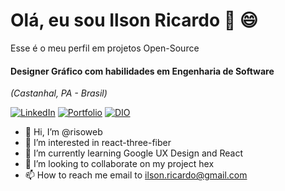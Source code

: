 # Olá, eu sou Ilson Ricardo 👋 😄

Esse  é o meu perfil em projetos Open-Source

#### Designer Gráfico com habilidades em Engenharia de Software

*(Castanhal, PA - Brasil)*

[![LinkedIn](https://img.shields.io/badge/LinkedIn-0077B5?style=for-the-badge&logo=linkedin&logoColor=white)](https://www.linkedin.com/in/ilsonricardo/)
[![Portfolio](https://img.shields.io/badge/Portfolio-FF5722?style=for-the-badge&logo=todoist&logoColor=white)](https://sites.google.com/view/ilsonricardo/home)
[![DIO](https://img.shields.io/badge/-Meu%20Perfil%20na%20DIO-0077B5?style=for-the-badge&logo=gitbook&logoColor=white)](https://www.dio.me/users/ilson_ricardo)


- 👋 Hi, I’m @risoweb
- 👀 I’m interested in react-three-fiber
- 🌱 I’m currently learning Google UX Design and React
- 💞️ I’m looking to collaborate on my project hex
- 📫 How to reach me email to ilson.ricardo@gmail.com 

<!---
risoweb/risoweb is a ✨ special ✨ repository because its `README.md` (this file) appears on your GitHub profile.
You can click the Preview link to take a look at your changes.
--->
